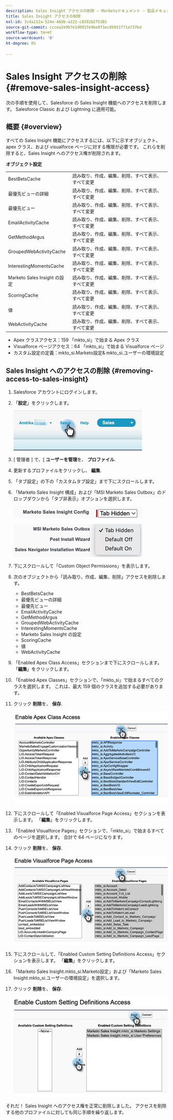 ```yaml
---
description: Sales Insight アクセスの削除 — Marketoドキュメント — 製品ドキュメント
title: Sales Insight アクセスの削除
exl-id: 3cda112a-524e-469b-a222-c0192b2f5301
source-git-commit: cccea2e9b7e1d0017e9be071ec85051f71e737bd
workflow-type: tm+mt
source-wordcount: '0'
ht-degree: 0%

---
```


# Sales Insight アクセスの削除 {#remove-sales-insight-access}

次の手順を使用して、Salesforce の Sales Insight 機能へのアクセスを削除します。 Salesforce Classic および Lightning に適用可能。

## 概要 {#overview}

すべての Sales Insight 機能にアクセスするには、以下に示すオブジェクト、apex クラス、および visualforce ページに対する権限が必要です。 これらを削除すると、Sales Insight へのアクセス権が削除されます。

**オブジェクト設定**

<table> 
 <tbody> 
 <tr> 
   <td>BestBetsCache</td> 
   <td>読み取り、作成、編集、削除、すべて表示、すべて変更</td> 
  </tr> 
  <tr> 
   <td>最優先ビューの詳細</td> 
   <td>読み取り、作成、編集、削除、すべて表示、すべて変更</td> 
  </tr> 
  <tr> 
   <td>最優先ビュー</td> 
   <td>読み取り、作成、編集、削除、すべて表示、すべて変更</td> 
  </tr> 
  <tr> 
   <td>EmailActivityCache</td> 
   <td>読み取り、作成、編集、削除、すべて表示、すべて変更</td> 
  </tr> 
  <tr> 
   <td>GetMethodArgus</td> 
   <td>読み取り、作成、編集、削除、すべて表示、すべて変更</td> 
  </tr> 
  <tr> 
   <td>GroupedWebActivityCache</td> 
   <td>読み取り、作成、編集、削除、すべて表示、すべて変更</td> 
  </tr> 
  <tr> 
   <td>InterestingMomentsCache</td> 
   <td>読み取り、作成、編集、削除、すべて表示、すべて変更</td> 
  </tr> 
  <tr> 
   <td>Marketo Sales Insight の設定</td> 
   <td>読み取り、作成、編集、削除、すべて表示、すべて変更</td> 
  </tr> 
  <tr> 
   <td>ScoringCache</td> 
   <td>読み取り、作成、編集、削除、すべて表示、すべて変更</td> 
  </tr> 
  <tr> 
   <td>値</td> 
   <td>読み取り、作成、編集、削除、すべて表示、すべて変更</td> 
  </tr> 
  <tr> 
   <td>WebActivityCache</td> 
   <td>読み取り、作成、編集、削除、すべて表示、すべて変更</td> 
  </tr> 
 </tbody> 
</table>

* Apex クラスアクセス：159 「mkto_si」で始まる Apex クラス
* Visualforce ページアクセス：64 「mkto_si」で始まる Visualforce ページ
* カスタム設定の定義：mkto_si.Marketo設定&amp; mkto_si.ユーザーの環境設定

## Sales Insight へのアクセスの削除 {#removing-access-to-sales-insight}

1. Salesforce アカウントにログインします。

1. 「**設定**」をクリックします。

   ![](assets/remove-sales-insight-access-1.png)

1. [ 管理者 ] で、[ **ユーザーを管理**&#x200B;を、 **プロファイル**.

1. 更新するプロファイルをクリックし、 **編集**.

1. 「タブ設定」の下の「カスタムタブ設定」まで下にスクロールします。

1. 「Marketo Sales Insight 構成」および「MSI Marketo Sales Outbox」のドロップダウンから「タブ非表示」オプションを選択します。

   ![](assets/remove-sales-insight-access-2.png)

   ![](assets/remove-sales-insight-access-3.png)

1. 下にスクロールして「Custom Object Permissions」を表示します。

1. 次のオブジェクトから「読み取り、作成、編集、削除」アクセスを削除します。

   * BestBetsCache
   * 最優先ビューの詳細
   * 最優先ビュー
   * EmailActivityCache
   * GetMethodArgus
   * GroupedWebActivityCache
   * InterestingMomentsCache
   * Marketo Sales Insight の設定
   * ScoringCache
   * 値
   * WebActivityCache

1. 「Enabled Apex Class Access」セクションまで下にスクロールします。 「**編集**」をクリックします。

1. 「Enabled Apex Classes」セクションで、「mkto_si」で始まるすべてのクラスを選択します。 これは、最大 159 個のクラスを追加する必要があります。

1. クリック **削除**&#x200B;を、 **保存**.

   ![](assets/remove-sales-insight-access-4.png)

1. 下にスクロールして「Enabled Visualforce Page Access」セクションを表示します。 「**編集**」をクリックします。

1. 「Enabled Visualforce Pages」セクションで、「mkto_si」で始まるすべてのページを選択します。 合計で 64 ページになります。

1. クリック **削除**&#x200B;を、 **保存**.

   ![](assets/remove-sales-insight-access-5.png)

1. 下にスクロールして、「Enabled Custom Setting Definitions Access」セクションを表示します。 「**編集**」をクリックします。

1. 「Marketo Sales Insight.mkto_si.Marketo設定」および「Marketo Sales Insight.mkto_si.ユーザーの環境設定」を選択します。

1. クリック **削除**&#x200B;を、 **保存**.

   ![](assets/remove-sales-insight-access-6.png)

それだ！ Sales Insight へのアクセス権を正常に削除しました。 アクセスを削除する他のプロファイルに対しても同じ手順を繰り返します。
